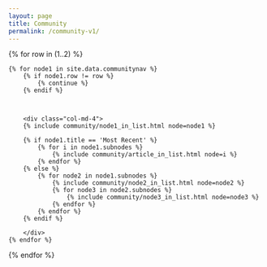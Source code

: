 ```yaml
---
layout: page
title: Community
permalink: /community-v1/
---
```




{% for row in (1..2) %}
    
<div class="row">

    {% for node1 in site.data.communitynav %}
        {% if node1.row != row %}
            {% continue %}
        {% endif %}
        
        
    
        <div class="col-md-4">
        {% include community/node1_in_list.html node=node1 %}                                                              

        {% if node1.title == 'Most Recent' %}        
            {% for i in node1.subnodes %}        
                {% include community/article_in_list.html node=i %}
            {% endfor %}            
        {% else %}        
            {% for node2 in node1.subnodes %}
                {% include community/node2_in_list.html node=node2 %}                               
                {% for node3 in node2.subnodes %}
                    {% include community/node3_in_list.html node=node3 %}                                              
                {% endfor %}                
            {% endfor %}
        {% endif %}
        
        </div>
    {% endfor %}
</div>
    
{% endfor %}
